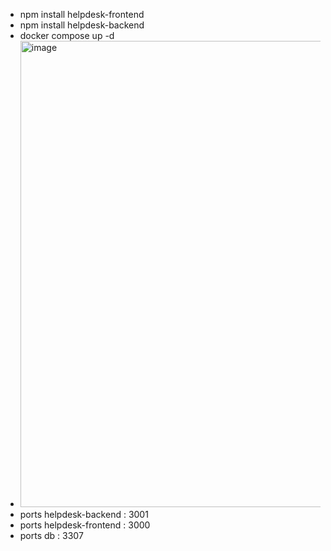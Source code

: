 - npm install helpdesk-frontend
- npm install helpdesk-backend
- docker compose up -d
- <img width="1894" height="746" alt="image" src="https://github.com/user-attachments/assets/3695a915-6cc6-4da6-aa1d-6d52709fd014" />
- ports helpdesk-backend : 3001
- ports helpdesk-frontend : 3000
- ports db : 3307

 
